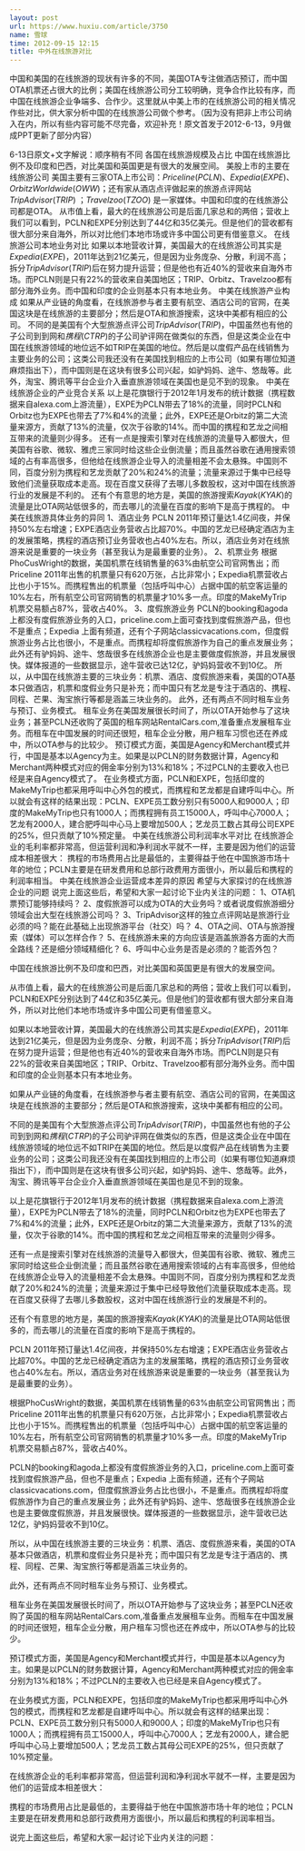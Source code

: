 ```yaml
---
layout: post
url: https://www.huxiu.com/article/3750
name: 雪球
time: 2012-09-15 12:15
title: 中外在线旅游对比
---
```

中国和美国的在线旅游的现状有许多的不同，美国OTA专注做酒店预订，而中国OTA机票还占很大的比例；美国在线旅游公司分工较明确，竞争合作比较有序，而中国在线旅游企业争端多、合作少。这里就从中美上市的在线旅游公司的相关情况作些对比，供大家分析中国的在线旅游公司做个参考。（因为没有把非上市公司纳入在内，所以有些内容可能不尽完备，欢迎补充！原文首发于2012-6-13，9月做成PPT更新了部分内容）

6-13日原文+文字解说：顺序稍有不同 各国在线旅游规模及占比 中国在线旅游比例不及印度和巴西，对比美国和英国更是有很大的发展空间。 美股上市的主要在线旅游公司 美国主要有三家OTA上市公司：$Priceline(PCLN)$、$Expedia(EXPE)$、$Orbitz Worldwide(OWW)$；还有家从酒店点评做起来的旅游点评网站$TripAdvisor(TRIP)$ ；$Travelzoo(TZOO)$ 是一家媒体。中国和印度的在线旅游公司都是OTA。 从市值上看，最大的在线旅游公司是后面几家总和的两倍；营收上我们可以看到，PCLN和EXPE分别达到了44亿和35亿美元。但是他们的营收都有很大部分来自海外，所以对比他们本地市场或许多中国公司更有借鉴意义。 在线旅游公司本地业务对比 如果以本地营收计算，美国最大的在线旅游公司其实是$Expedia(EXPE)$，2011年达到21亿美元，但是因为业务庞杂、分散，利润不高；拆分$TripAdvisor(TRIP)$后在努力提升运营；但是他也有近40%的营收来自海外市场。而PCLN则是只有22%的营收来自美国地区；TRIP、Orbitz、Travelzoo都有部分海外业务。而中国和印度的企业则基本只有本地业务。 中美在线旅游产业构成 如果从产业链的角度看，在线旅游参与者主要有航空、酒店公司的官网，在美国这块是在线旅游的主要部分；然后是OTA和旅游搜索，这块中美都有相应的公司。 不同的是美国有个大型旅游点评公司$TripAdvisor(TRIP)$，中国虽然也有他的子公司到到网和$携程(CTRP)$的子公司驴评网在做类似的东西，但是这类企业在中国在线旅游领域的地位远不如TRIP在美国的地位。然后是以度假产品在线销售为主要业务的公司；这类公司我还没有在美国找到相应的上市公司（如果有哪位知道麻烦指出下），而中国则是在这块有很多公司兴起，如驴妈妈、途牛、悠哉等。此外，淘宝、腾讯等平台企业介入垂直旅游领域在美国也是见不到的现象。 中美在线旅游企业的产业竞合关系 以上是花旗银行于2012年1月发布的统计数据（携程数据来自alexa.com上游流量），EXPE为PCLN带去了18%的流量，同时PCLN和Orbitz也为EXPE也带去了7%和4%的流量；此外，EXPE还是Orbitz的第二大流量来源方，贡献了13%的流量，仅次于谷歌的14%。而中国的携程和艺龙之间相互带来的流量则少得多。 还有一点是搜索引擎对在线旅游的流量导入都很大，但美国有谷歌、微软、雅虎三家同时给这些企业倒流量；而且虽然谷歌在通用搜索领域的占有率高很多，但他给在线旅游企业导入的流量相差不会太悬殊。中国则不同，百度分别为携程和艺龙贡献了20%和24%的流量；流量来源过于集中已经导致他们流量获取成本走高。现在百度又获得了去哪儿多数股权，这对中国在线旅游行业的发展是不利的。 还有个有意思的地方是，美国的旅游搜索$Kayak(KYAK)$的流量是比OTA网站低很多的，而去哪儿的流量在百度的影响下是高于携程的。 中美在线旅游具体业务的异同 1、酒店业务 PCLN 2011年预订量达1.4亿间夜，并保持50%左右增速；EXPE酒店业务营收占比超70%。中国的艺龙已经确定酒店为主的发展策略，携程的酒店预订业务营收也占40%左右。所以，酒店业务对在线旅游来说是重要的一块业务（甚至我认为是最重要的业务）。 2、机票业务 根据PhoCusWright的数据，美国机票在线销售量的63%由航空公司官网售出；而Priceline 2011年出售的机票量只有620万张，占比非常小；Expedia机票营收占比也小于15%。而携程售出的机票量（包括呼叫中心）占据中国的航空客运量的10%左右，所有航空公司官网销售的机票量才10%多一点。印度的MakeMyTrip 机票交易额占87%，营收占40%。 3、度假旅游业务 PCLN的booking和agoda上都没有度假旅游业务的入口，priceline.com上面可查找到度假旅游产品，但也不是重点；Expedia 上面有频道，还有个子网站classicvacations.com，但度假旅游业务占比也很小，不是重点。而携程却将度假旅游作为自己的重点发展业务；此外还有驴妈妈、途牛、悠哉很多在线旅游企业也是主要做度假旅游，并且发展很快。媒体报道的一些数据显示，途牛营收已达12亿，驴妈妈营收不到10亿。 所以，从中国在线旅游主要的三块业务：机票、酒店、度假旅游来看，美国的OTA基本只做酒店，机票和度假业务只是补充；而中国只有艺龙是专注于酒店的、携程、同程、芒果、淘宝旅行等都是涵盖三块业务的。 此外，还有两点不同时租车业务与预订、业务模式。 租车业务在美国发展很长时间了，所以OTA开始参与了这块业务；甚至PCLN还收购了英国的租车网站RentalCars.com,准备重点发展租车业务。而租车在中国发展的时间还很短，租车企业分散，用户租车习惯也还在养成中，所以OTA参与的比较少。 预订模式方面，美国是Agency和Merchant模式并行，中国是基本以Agency为主。如果是以PCLN的财务数据计算，Agency和Merchant两种模式对应的佣金率分别为13%和18%；不过PCLN的主要收入也已经是来自Agency模式了。 在业务模式方面，PCLN和EXPE，包括印度的MakeMyTrip也都采用呼叫中心外包的模式，而携程和艺龙都是自建呼叫中心。所以就会有这样的结果出现：PCLN、EXPE员工数分别只有5000人和9000人；印度的MakeMyTrip也只有1000人；而携程拥有员工15000人，呼叫中心7000人；艺龙有2000人，建合肥呼叫中心马上要增加500人；艺龙员工数占其母公司EXPE的25%，但只贡献了10%预定量。 中美在线旅游公司利润率水平对比 在线旅游企业的毛利率都非常高，但运营利润和净利润水平就不一样，主要是因为他们的运营成本相差很大： 携程的市场费用占比是最低的，主要得益于他在中国旅游市场十年的地位；PCLN主要是在研发费用和总部行政费用方面很小，所以最后和携程的利润率相当。 中美在线旅游企业运营成本差异的原因 希望与大家探讨的在线旅游企业的问题 说完上面这些后，希望和大家一起讨论下业内关注的问题： 1、OTA机票预订能够持续吗？ 2、度假旅游可以成为OTA的大业务吗？或者说度假旅游细分领域会出大型在线旅游公司吗？ 3、TripAdvisor这样的独立点评网站是旅游行业必须的吗？能在此基础上出现旅游平台（社交）吗？ 4、OTA之间、OTA与旅游搜索（媒体）可以怎样合作？ 5、在线旅游未来的方向应该是涵盖旅游各方面的大而全路线？还是细分领域精细化？ 6、呼叫中心业务是否是必须的？能否外包？

中国在线旅游比例不及印度和巴西，对比美国和英国更是有很大的发展空间。

从市值上看，最大的在线旅游公司是后面几家总和的两倍；营收上我们可以看到，PCLN和EXPE分别达到了44亿和35亿美元。但是他们的营收都有很大部分来自海外，所以对比他们本地市场或许多中国公司更有借鉴意义。

如果以本地营收计算，美国最大的在线旅游公司其实是$Expedia(EXPE)$，2011年达到21亿美元，但是因为业务庞杂、分散，利润不高；拆分$TripAdvisor(TRIP)$后在努力提升运营；但是他也有近40%的营收来自海外市场。而PCLN则是只有22%的营收来自美国地区；TRIP、Orbitz、Travelzoo都有部分海外业务。而中国和印度的企业则基本只有本地业务。

如果从产业链的角度看，在线旅游参与者主要有航空、酒店公司的官网，在美国这块是在线旅游的主要部分；然后是OTA和旅游搜索，这块中美都有相应的公司。

不同的是美国有个大型旅游点评公司$TripAdvisor(TRIP)$，中国虽然也有他的子公司到到网和$携程(CTRP)$的子公司驴评网在做类似的东西，但是这类企业在中国在线旅游领域的地位远不如TRIP在美国的地位。然后是以度假产品在线销售为主要业务的公司；这类公司我还没有在美国找到相应的上市公司（如果有哪位知道麻烦指出下），而中国则是在这块有很多公司兴起，如驴妈妈、途牛、悠哉等。此外，淘宝、腾讯等平台企业介入垂直旅游领域在美国也是见不到的现象。

以上是花旗银行于2012年1月发布的统计数据（携程数据来自alexa.com上游流量），EXPE为PCLN带去了18%的流量，同时PCLN和Orbitz也为EXPE也带去了7%和4%的流量；此外，EXPE还是Orbitz的第二大流量来源方，贡献了13%的流量，仅次于谷歌的14%。而中国的携程和艺龙之间相互带来的流量则少得多。

还有一点是搜索引擎对在线旅游的流量导入都很大，但美国有谷歌、微软、雅虎三家同时给这些企业倒流量；而且虽然谷歌在通用搜索领域的占有率高很多，但他给在线旅游企业导入的流量相差不会太悬殊。中国则不同，百度分别为携程和艺龙贡献了20%和24%的流量；流量来源过于集中已经导致他们流量获取成本走高。现在百度又获得了去哪儿多数股权，这对中国在线旅游行业的发展是不利的。

还有个有意思的地方是，美国的旅游搜索$Kayak(KYAK)$的流量是比OTA网站低很多的，而去哪儿的流量在百度的影响下是高于携程的。

PCLN 2011年预订量达1.4亿间夜，并保持50%左右增速；EXPE酒店业务营收占比超70%。中国的艺龙已经确定酒店为主的发展策略，携程的酒店预订业务营收也占40%左右。所以，酒店业务对在线旅游来说是重要的一块业务（甚至我认为是最重要的业务）。

根据PhoCusWright的数据，美国机票在线销售量的63%由航空公司官网售出；而Priceline 2011年出售的机票量只有620万张，占比非常小；Expedia机票营收占比也小于15%。而携程售出的机票量（包括呼叫中心）占据中国的航空客运量的10%左右，所有航空公司官网销售的机票量才10%多一点。印度的MakeMyTrip 机票交易额占87%，营收占40%。

PCLN的booking和agoda上都没有度假旅游业务的入口，priceline.com上面可查找到度假旅游产品，但也不是重点；Expedia 上面有频道，还有个子网站classicvacations.com，但度假旅游业务占比也很小，不是重点。而携程却将度假旅游作为自己的重点发展业务；此外还有驴妈妈、途牛、悠哉很多在线旅游企业也是主要做度假旅游，并且发展很快。媒体报道的一些数据显示，途牛营收已达12亿，驴妈妈营收不到10亿。

所以，从中国在线旅游主要的三块业务：机票、酒店、度假旅游来看，美国的OTA基本只做酒店，机票和度假业务只是补充；而中国只有艺龙是专注于酒店的、携程、同程、芒果、淘宝旅行等都是涵盖三块业务的。

此外，还有两点不同时租车业务与预订、业务模式。

租车业务在美国发展很长时间了，所以OTA开始参与了这块业务；甚至PCLN还收购了英国的租车网站RentalCars.com,准备重点发展租车业务。而租车在中国发展的时间还很短，租车企业分散，用户租车习惯也还在养成中，所以OTA参与的比较少。

预订模式方面，美国是Agency和Merchant模式并行，中国是基本以Agency为主。如果是以PCLN的财务数据计算，Agency和Merchant两种模式对应的佣金率分别为13%和18%；不过PCLN的主要收入也已经是来自Agency模式了。

在业务模式方面，PCLN和EXPE，包括印度的MakeMyTrip也都采用呼叫中心外包的模式，而携程和艺龙都是自建呼叫中心。所以就会有这样的结果出现：PCLN、EXPE员工数分别只有5000人和9000人；印度的MakeMyTrip也只有1000人；而携程拥有员工15000人，呼叫中心7000人；艺龙有2000人，建合肥呼叫中心马上要增加500人；艺龙员工数占其母公司EXPE的25%，但只贡献了10%预定量。

在线旅游企业的毛利率都非常高，但运营利润和净利润水平就不一样，主要是因为他们的运营成本相差很大：

携程的市场费用占比是最低的，主要得益于他在中国旅游市场十年的地位；PCLN主要是在研发费用和总部行政费用方面很小，所以最后和携程的利润率相当。

说完上面这些后，希望和大家一起讨论下业内关注的问题：

